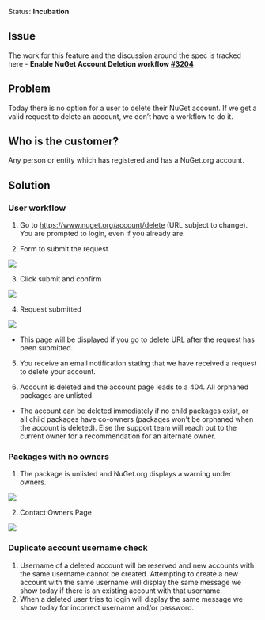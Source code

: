 Status: **Incubation**

## Issue
The work for this feature and the discussion around the spec is tracked here - **Enable NuGet Account Deletion workflow [#3204](https://github.com/NuGet/NuGetGallery/issues/3204)**


##  Problem
Today there is no option for a user to delete their NuGet account. If we get a valid request to delete an account, we don’t have a workflow to do it.

## Who is the customer?
Any person or entity which has registered and has a NuGet.org account.

## Solution

### User workflow
1. Go to https://www.nuget.org/account/delete (URL subject to change). You are prompted to login, even if you already are.

2. Form to submit the request

![](https://github.com/NuGet/Home/blob/dev/resources/AccountDeletionWorkflow/v2/Account_delete_01.png)

3. Click submit and confirm

![](https://github.com/NuGet/Home/blob/dev/resources/AccountDeletionWorkflow/v2/Account_delete_02.png)

4. Request submitted

![](https://github.com/NuGet/Home/blob/dev/resources/AccountDeletionWorkflow/v2/Account_delete_03.png)

* This page will be displayed if you go to delete URL after the request has been submitted.

5. You receive an email notification stating that we have received a request to delete your account.

6. Account is deleted and the account page leads to a 404. All orphaned packages are unlisted.

* The account can be deleted immediately if no child packages exist, or all child packages have co-owners (packages won't be orphaned when the account is deleted). Else the support team will reach out to the current owner for a recommendation for an alternate owner. 

### Packages with no owners

1. The package is unlisted and NuGet.org displays a warning under owners.

![](https://github.com/NuGet/Home/blob/dev/resources/AccountDeletionWorkflow/v2/Account_delete_05.png)

2. Contact Owners Page

![](https://github.com/NuGet/Home/blob/dev/resources/AccountDeletionWorkflow/v2/Account_delete_06.png)

### Duplicate account username check
1. Username of a deleted account will be reserved and new accounts with the same username cannot be created. Attempting to create a new account with the same username will display the same message we show today if there is an existing account with that username.
2. When a deleted user tries to login will display the same message we show today for incorrect username and/or password.



